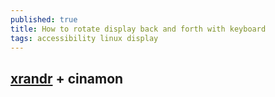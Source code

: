 ```yaml
---
published: true
title: How to rotate display back and forth with keyboard
tags: accessibility linux display
---
```

## [xrandr](https://forums.linuxmint.com/viewtopic.php?t=46152) + cinamon
